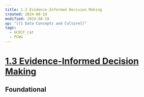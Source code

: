 ```yaml
---
title: 1.3 Evidence-Informed Decision Making
created: 2024-08-19
modified: 2024-08-19
up: "[[1 Data Concepts and Culture]]"
tags:
  - GCDCF_cat
  - PCWG
---
```

# [1.3 Evidence-Informed Decision Making](1.3%20Evidence-Informed%20Decision%20Making.md)
## Foundational



